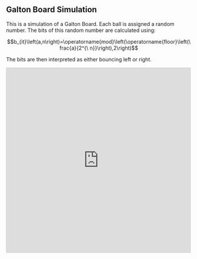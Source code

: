 
## Galton Board Simulation

<!-- META A Galton Board simulated in desmos META -->

This is a simulation of a Galton Board. Each ball is assigned a random number. The bits of this random number are calculated using:

$$b_{it}\left(a,n\right)=\operatorname{mod}\left(\operatorname{floor}\left(\frac{a}{2^{\ n}}\right),2\right)$$

The bits are then interpreted as either bouncing left or right. 

<iframe src="https://www.desmos.com/calculator/ws5528eeqs?embed" width="500" height="500" style="border: 1px solid #ccc" frameborder=0></iframe>






<!-- LAST EDITED 1699414745 LAST EDITED-->